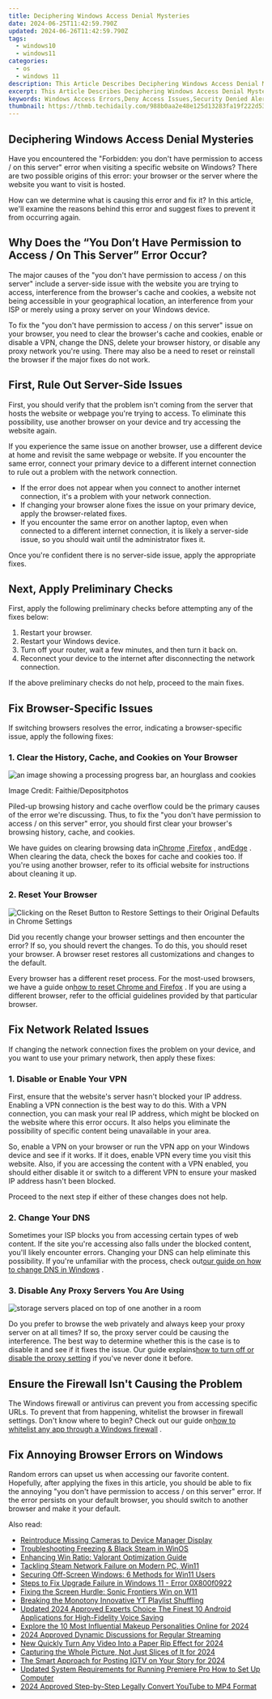 ```yaml
---
title: Deciphering Windows Access Denial Mysteries
date: 2024-06-25T11:42:59.790Z
updated: 2024-06-26T11:42:59.790Z
tags:
  - windows10
  - windows11
categories:
  - os
  - windows 11
description: This Article Describes Deciphering Windows Access Denial Mysteries
excerpt: This Article Describes Deciphering Windows Access Denial Mysteries
keywords: Windows Access Errors,Deny Access Issues,Security Denied Alerts,Unauthorized Access Trouble,Permission Rejection Explained,User Lockout Solutions,Access Denial Logic
thumbnail: https://thmb.techidaily.com/988b0aa2e48e125d13283fa19f222d53a696ba967b4ae3ee4ad76e4ed04670c1.jpg
---
```


## Deciphering Windows Access Denial Mysteries

 Have you encountered the "Forbidden: you don't have permission to access / on this server" error when visiting a specific website on Windows? There are two possible origins of this error: your browser or the server where the website you want to visit is hosted.

 How can we determine what is causing this error and fix it? In this article, we'll examine the reasons behind this error and suggest fixes to prevent it from occurring again.

## Why Does the “You Don’t Have Permission to Access / On This Server” Error Occur?

 The major causes of the "you don't have permission to access / on this server" include a server-side issue with the website you are trying to access, interference from the browser's cache and cookies, a website not being accessible in your geographical location, an interference from your ISP or merely using a proxy server on your Windows device.

 To fix the "you don't have permission to access / on this server" issue on your browser, you need to clear the browser's cache and cookies, enable or disable a VPN, change the DNS, delete your browser history, or disable any proxy network you're using. There may also be a need to reset or reinstall the browser if the major fixes do not work.

## First, Rule Out Server-Side Issues

 First, you should verify that the problem isn't coming from the server that hosts the website or webpage you're trying to access. To eliminate this possibility, use another browser on your device and try accessing the website again.

 If you experience the same issue on another browser, use a different device at home and revisit the same webpage or website. If you encounter the same error, connect your primary device to a different internet connection to rule out a problem with the network connection.

* If the error does not appear when you connect to another internet connection, it's a problem with your network connection.
* If changing your browser alone fixes the issue on your primary device, apply the browser-related fixes.
* If you encounter the same error on another laptop, even when connected to a different internet connection, it is likely a server-side issue, so you should wait until the administrator fixes it.

 Once you're confident there is no server-side issue, apply the appropriate fixes.

## Next, Apply Preliminary Checks

 First, apply the following preliminary checks before attempting any of the fixes below:

1. Restart your browser.
2. Restart your Windows device.
3. Turn off your router, wait a few minutes, and then turn it back on.
4. Reconnect your device to the internet after disconnecting the network connection.

 If the above preliminary checks do not help, proceed to the main fixes.

## Fix Browser-Specific Issues

 If switching browsers resolves the error, indicating a browser-specific issue, apply the following fixes:

### 1\. Clear the History, Cache, and Cookies on Your Browser

![an image showing a processing progress bar, an hourglass and cookies](https://static1.makeuseofimages.com/wordpress/wp-content/uploads/2017/11/Manually-and-Automatically-Clear-Browser-History-Featured.jpg)

 Image Credit: Faithie/Depositphotos

 Piled-up browsing history and cache overflow could be the primary causes of the error we're discussing. Thus, to fix the "you don't have permission to access / on this server" error, you should first clear your browser's browsing history, cache, and cookies.

 We have guides on clearing browsing data in[Chrome](https://www.makeuseof.com/clear-browsing-data-google-chrome/) ,[Firefox](https://www.makeuseof.com/clear-cache-firefox/) , and[Edge](https://www.makeuseof.com/how-to-clear-microsoft-edge-cache-browsing-data/) . When clearing the data, check the boxes for cache and cookies too. If you're using another browser, refer to its official website for instructions about cleaning it up.

### 2\. Reset Your Browser

![Clicking on the Reset Button to Restore Settings to their Original Defaults in Chrome Settings](https://static1.makeuseofimages.com/wordpress/wp-content/uploads/2022/12/5-clicking-on-the-reset-button-to-restore-settings-to-their-original-defaults-in-chrome-settings.jpg)

 Did you recently change your browser settings and then encounter the error? If so, you should revert the changes. To do this, you should reset your browser. A browser reset restores all customizations and changes to the default.

 Every browser has a different reset process. For the most-used browsers, we have a guide on[how to reset Chrome and Firefox](https://www.makeuseof.com/tag/reset-chrome-firefox/) . If you are using a different browser, refer to the official guidelines provided by that particular browser.

## Fix Network Related Issues

 If changing the network connection fixes the problem on your device, and you want to use your primary network, then apply these fixes:

### 1\. Disable or Enable Your VPN

 First, ensure that the website's server hasn't blocked your IP address. Enabling a VPN connection is the best way to do this. With a VPN connection, you can mask your real IP address, which might be blocked on the website where this error occurs. It also helps you eliminate the possibility of specific content being unavailable in your area.

 So, enable a VPN on your browser or run the VPN app on your Windows device and see if it works. If it does, enable VPN every time you visit this website. Also, if you are accessing the content with a VPN enabled, you should either disable it or switch to a different VPN to ensure your masked IP address hasn't been blocked.

Proceed to the next step if either of these changes does not help.

### 2\. Change Your DNS

 Sometimes your ISP blocks you from accessing certain types of web content. If the site you're accessing also falls under the blocked content, you'll likely encounter errors. Changing your DNS can help eliminate this possibility. If you're unfamiliar with the process, check out[our guide on how to change DNS in Windows](https://www.makeuseof.com/change-dns-settings-windows-11/) .

### 3\. Disable Any Proxy Servers You Are Using

![storage servers placed on top of one another in a room](https://static1.makeuseofimages.com/wordpress/wp-content/uploads/2022/12/storage-servers.jpg)

 Do you prefer to browse the web privately and always keep your proxy server on at all times? If so, the proxy server could be causing the interference. The best way to determine whether this is the case is to disable it and see if it fixes the issue. Our guide explains[how to turn off or disable the proxy setting](https://www.makeuseof.com/windows-11-disable-proxy/) if you've never done it before.

## Ensure the Firewall Isn't Causing the Problem

 The Windows firewall or antivirus can prevent you from accessing specific URLs. To prevent that from happening, whitelist the browser in firewall settings. Don't know where to begin? Check out our guide on[how to whitelist any app through a Windows firewall](https://www.makeuseof.com/how-to-allow-apps-windows-firewall/) .

## Fix Annoying Browser Errors on Windows

 Random errors can upset us when accessing our favorite content. Hopefully, after applying the fixes in this article, you should be able to fix the annoying "you don't have permission to access / on this server" error. If the error persists on your default browser, you should switch to another browser and make it your default.


<ins class="adsbygoogle"
     style="display:block"
     data-ad-format="autorelaxed"
     data-ad-client="ca-pub-7571918770474297"
     data-ad-slot="1223367746"></ins>



<ins class="adsbygoogle"
     style="display:block"
     data-ad-client="ca-pub-7571918770474297"
     data-ad-slot="8358498916"
     data-ad-format="auto"
     data-full-width-responsive="true"></ins>

<span class="atpl-alsoreadstyle">Also read:</span>
<div><ul>
<li><a href="https://win11.techidaily.com/reintroduce-missing-cameras-to-device-manager-display/"><u>Reintroduce Missing Cameras to Device Manager Display</u></a></li>
<li><a href="https://win11.techidaily.com/troubleshooting-freezing-and-black-steam-in-winos/"><u>Troubleshooting Freezing & Black Steam in WinOS</u></a></li>
<li><a href="https://win11.techidaily.com/enhancing-win-ratio-valorant-optimization-guide/"><u>Enhancing Win Ratio: Valorant Optimization Guide</u></a></li>
<li><a href="https://win11.techidaily.com/tackling-steam-network-failure-on-modern-pc-win11/"><u>Tackling Steam Network Failure on Modern PC, Win11</u></a></li>
<li><a href="https://win11.techidaily.com/securing-off-screen-windows-6-methods-for-win11-users/"><u>Securing Off-Screen Windows: 6 Methods for Win11 Users</u></a></li>
<li><a href="https://win11.techidaily.com/steps-to-fix-upgrade-failure-in-windows-11-error-0x800f0922/"><u>Steps to Fix Upgrade Failure in Windows 11 - Error 0X800f0922</u></a></li>
<li><a href="https://win11.techidaily.com/fixing-the-screen-hurdle-sonic-frontiers-win-on-w11/"><u>Fixing the Screen Hurdle: Sonic Frontiers Win on W11</u></a></li>
<li><a href="https://youtube-videos.techidaily.com/breaking-the-monotony-innovative-yt-playlist-shuffling/"><u>Breaking the Monotony  Innovative YT Playlist Shuffling</u></a></li>
<li><a href="https://audio-editing.techidaily.com/updated-2024-approved-experts-choice-the-finest-10-android-applications-for-high-fidelity-voice-saving/"><u>Updated 2024 Approved Experts Choice The Finest 10 Android Applications for High-Fidelity Voice Saving</u></a></li>
<li><a href="https://youtube-stream.techidaily.com/explore-the-10-most-influential-makeup-personalities-online-for-2024/"><u>Explore the 10 Most Influential Makeup Personalities Online for 2024</u></a></li>
<li><a href="https://youtube-videos.techidaily.com/2024-approved-dynamic-discussions-for-regular-streaming/"><u>2024 Approved  Dynamic Discussions for Regular Streaming</u></a></li>
<li><a href="https://ai-editing-video.techidaily.com/new-quickly-turn-any-video-into-a-paper-rip-effect-for-2024/"><u>New Quickly Turn Any Video Into a Paper Rip Effect for 2024</u></a></li>
<li><a href="https://extra-hints.techidaily.com/capturing-the-whole-picture-not-just-slices-of-it-for-2024/"><u>Capturing the Whole Picture, Not Just Slices of It for 2024</u></a></li>
<li><a href="https://instagram-video-files.techidaily.com/the-smart-approach-for-posting-igtv-on-your-story-for-2024/"><u>The Smart Approach for Posting IGTV on Your Story for 2024</u></a></li>
<li><a href="https://ai-video-tools.techidaily.com/updated-system-requirements-for-running-premiere-pro-how-to-set-up-computer/"><u>Updated System Requirements for Running Premiere Pro How to Set Up Computer</u></a></li>
<li><a href="https://youtube-help.techidaily.com/2024-approved-step-by-step-legally-convert-youtube-to-mp4-format/"><u>2024 Approved  Step-by-Step  Legally Convert YouTube to MP4 Format</u></a></li>
</ul></div>
